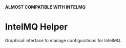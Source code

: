 **ALMOST COMPATIBLE WITH INTELMQ**

# IntelMQ Helper

Graphical interface to manage configurations for IntelMQ.
